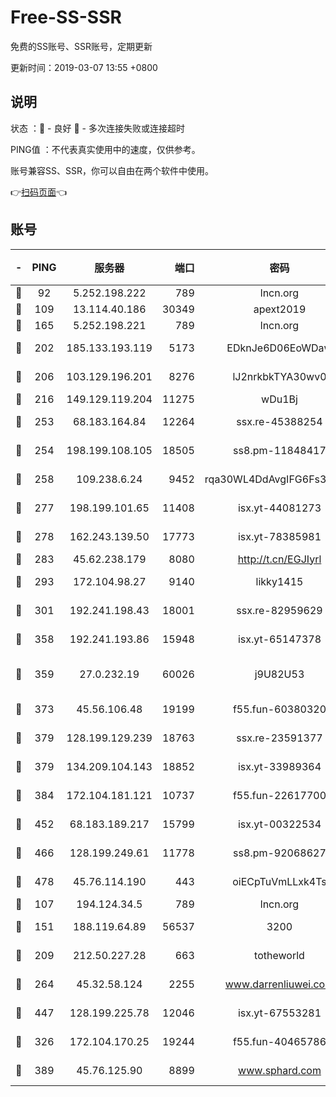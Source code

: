 # Free-SS-SSR

免费的SS账号、SSR账号，定期更新

更新时间：2019-03-07 13:55 +0800

## 说明

状态     ：🙂 - 良好 🙁 - 多次连接失败或连接超时

PING值   ：不代表真实使用中的速度，仅供参考。

账号兼容SS、SSR，你可以自由在两个软件中使用。

👉[扫码页面](https://liesauer.github.io/Free-SS-SSR/)👈

## 账号

|-|PING|服务器|端口|密码|加密方式|区域|
|:----:|:----:|:-----:|-----:|:----:|:----:|:----:|
|🙂|92|5.252.198.222|789|lncn.org|rc4|JP|
|🙂|109|13.114.40.186|30349|apext2019|chacha20|JP|
|🙂|165|5.252.198.221|789|lncn.org|rc4|JP|
|🙂|202|185.133.193.119|5173|EDknJe6D06EoWDaw|aes-256-cfb|US|
|🙂|206|103.129.196.201|8276|lJ2nrkbkTYA30wv0|aes-256-cfb|US|
|🙂|216|149.129.119.204|11275|wDu1Bj|rc4-md5|HK|
|🙂|253|68.183.164.84|12264|ssx.re-45388254|aes-256-cfb|US|
|🙂|254|198.199.108.105|18505|ss8.pm-11848417|aes-256-cfb|US|
|🙂|258|109.238.6.24|9452|rqa30WL4DdAvgIFG6Fs3znzTa|aes-256-cfb|FR|
|🙂|277|198.199.101.65|11408|isx.yt-44081273|aes-256-cfb|US|
|🙂|278|162.243.139.50|17773|isx.yt-78385981|aes-256-cfb|US|
|🙂|283|45.62.238.179|8080|http://t.cn/EGJIyrl|rc4-md5|CA|
|🙂|293|172.104.98.27|9140|likky1415|aes-256-cfb|JP|
|🙂|301|192.241.198.43|18001|ssx.re-82959629|aes-256-cfb|US|
|🙂|358|192.241.193.86|15948|isx.yt-65147378|aes-256-cfb|US|
|🙂|359|27.0.232.19|60026|j9U82U53|xchacha20-ietf-poly1305|HK|
|🙂|373|45.56.106.48|19199|f55.fun-60380320|aes-256-cfb|US|
|🙂|379|128.199.129.239|18763|ssx.re-23591377|aes-256-cfb|SG|
|🙂|379|134.209.104.143|18852|isx.yt-33989364|aes-256-cfb|SG|
|🙂|384|172.104.181.121|10737|f55.fun-22617700|aes-256-cfb|SG|
|🙂|452|68.183.189.217|15799|isx.yt-00322534|aes-256-cfb|SG|
|🙂|466|128.199.249.61|11778|ss8.pm-92068627|aes-256-cfb|SG|
|🙂|478|45.76.114.190|443|oiECpTuVmLLxk4Ts|aes-256-cfb|AU|
|🙂|107|194.124.34.5|789|lncn.org|rc4|JP|
|🙂|151|188.119.64.89|56537|3200|aes-256-cfb|RU|
|🙂|209|212.50.227.28|663|totheworld|aes-256-cfb|US|
|🙂|264|45.32.58.124|2255|www.darrenliuwei.com|aes-256-cfb|JP|
|🙂|447|128.199.225.78|12046|isx.yt-67553281|aes-256-cfb|SG|
|🙁|326|172.104.170.25|19244|f55.fun-40465786|aes-256-cfb|SG|
|🙁|389|45.76.125.90|8899|www.sphard.com|aes-256-cfb|AU|
